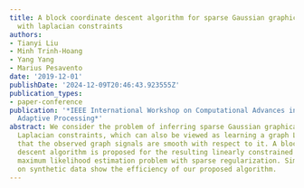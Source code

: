 ```yaml
---
title: A block coordinate descent algorithm for sparse Gaussian graphical model inference
  with laplacian constraints
authors:
- Tianyi Liu
- Minh Trinh-Hoang
- Yang Yang
- Marius Pesavento
date: '2019-12-01'
publishDate: '2024-12-09T20:46:43.923555Z'
publication_types:
- paper-conference
publication: '*IEEE International Workshop on Computational Advances in Multi-Sensor
  Adaptive Processing*'
abstract: We consider the problem of inferring sparse Gaussian graphical models with
  Laplacian constraints, which can also be viewed as learning a graph Laplacian such
  that the observed graph signals are smooth with respect to it. A block coordinate
  descent algorithm is proposed for the resulting linearly constrained log-determinant
  maximum likelihood estimation problem with sparse regularization. Simulation results
  on synthetic data show the efficiency of our proposed algorithm.
---
```

